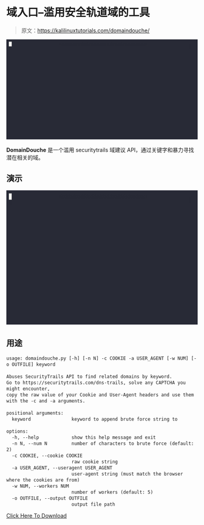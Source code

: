 # 域入口–滥用安全轨道域的工具

> 原文：<https://kalilinuxtutorials.com/domaindouche/>

[![](img/ddd34ea5d8fe1d7c05cd465a84866a1e.png)](https://blogger.googleusercontent.com/img/b/R29vZ2xl/AVvXsEhXJHhSzYlSBttmPdhfY1uqyJ0q7yTlTjufrumvyFUdvO8VOwz3tKO9lJp6yXIZmMhTyK1KEQWkONLPGKM8KnelmRTbTiJhGF7mEDXoV3XEe8RDSOA5_yQZ7uLK-zGF6NiPyPiFamKT5YkaJHu10zUc8YSvMOT4vr6vecDPQ0BLdaucTUg3W5t8aakg/s728/DomainDouche.gif)

**DomainDouche** 是一个滥用 securitytrails 域建议 API，通过关键字和暴力寻找潜在相关的域。

## 演示

![](img/e085ecfef67218ffe213a2be07e9fd4c.png)

## **用途**

```
usage: domaindouche.py [-h] [-n N] -c COOKIE -a USER_AGENT [-w NUM] [-o OUTFILE] keyword

Abuses SecurityTrails API to find related domains by keyword.
Go to https://securitytrails.com/dns-trails, solve any CAPTCHA you might encounter,
copy the raw value of your Cookie and User-Agent headers and use them with the -c and -a arguments.

positional arguments:
  keyword               keyword to append brute force string to

options:
  -h, --help            show this help message and exit
  -n N, --num N         number of characters to brute force (default: 2)
  -c COOKIE, --cookie COOKIE
                        raw cookie string
  -a USER_AGENT, --useragent USER_AGENT
                        user-agent string (must match the browser where the cookies are from)
  -w NUM, --workers NUM
                        number of workers (default: 5)
  -o OUTFILE, --output OUTFILE
                        output file path
```

[Click Here To Download](https://github.com/n0kovo/DomainDouche)